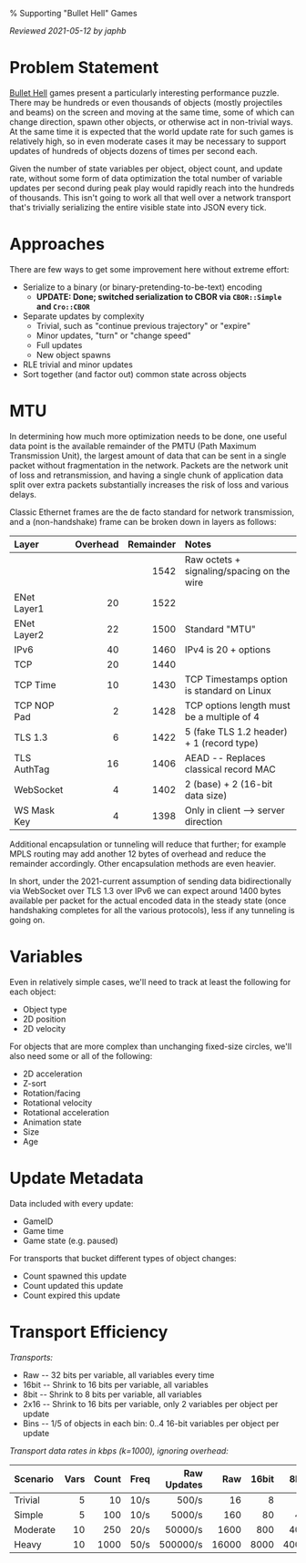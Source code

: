 % Supporting "Bullet Hell" Games

*Reviewed 2021-05-12 by japhb*


# Problem Statement

[Bullet Hell](https://tvtropes.org/pmwiki/pmwiki.php/Main/BulletHell) games
present a particularly interesting performance puzzle.  There may be hundreds
or even thousands of objects (mostly projectiles and beams) on the screen and
moving at the same time, some of which can change direction, spawn other
objects, or otherwise act in non-trivial ways.  At the same time it is expected
that the world update rate for such games is relatively high, so in even
moderate cases it may be necessary to support updates of hundreds of objects
dozens of times per second each.

Given the number of state variables per object, object count, and update rate,
without some form of data optimization the total number of variable updates per
second during peak play would rapidly reach into the hundreds of thousands.
This isn't going to work all that well over a network transport that's
trivially serializing the entire visible state into JSON every tick.


# Approaches

There are few ways to get some improvement here without extreme effort:

* Serialize to a binary (or binary-pretending-to-be-text) encoding
  * **UPDATE: Done; switched serialization to CBOR via `CBOR::Simple` and `Cro::CBOR`**
* Separate updates by complexity
  * Trivial, such as "continue previous trajectory" or "expire"
  * Minor updates, "turn" or "change speed"
  * Full updates
  * New object spawns
* RLE trivial and minor updates
* Sort together (and factor out) common state across objects


# MTU

In determining how much more optimization needs to be done, one useful data
point is the available remainder of the PMTU (Path Maximum Transmission Unit),
the largest amount of data that can be sent in a single packet without
fragmentation in the network.  Packets are the network unit of loss and
retransmission, and having a single chunk of application data split over extra
packets substantially increases the risk of loss and various delays.

Classic Ethernet frames are the de facto standard for network transmission, and
a (non-handshake) frame can be broken down in layers as follows:

|Layer      |Overhead|Remainder|Notes                                     |
|:----------|-------:|--------:|:-----------------------------------------|
|<Raw>      |        |     1542|Raw octets + signaling/spacing on the wire|
|ENet Layer1|      20|     1522|                                          |
|ENet Layer2|      22|     1500|Standard "MTU"                            |
|IPv6       |      40|     1460|IPv4 is 20 + options                      |
|TCP        |      20|     1440|                                          |
|TCP Time   |      10|     1430|TCP Timestamps option is standard on Linux|
|TCP NOP Pad|       2|     1428|TCP options length must be a multiple of 4|
|TLS 1.3    |       6|     1422|5 (fake TLS 1.2 header) + 1 (record type) |
|TLS AuthTag|      16|     1406|AEAD -- Replaces classical record MAC     |
|WebSocket  |       4|     1402|2 (base) + 2 (16-bit data size)           |
|WS Mask Key|       4|     1398|Only in client --> server direction       |

Additional encapsulation or tunneling will reduce that further; for example
MPLS routing may add another 12 bytes of overhead and reduce the remainder
accordingly.  Other encapsulation methods are even heavier.

In short, under the 2021-current assumption of sending data bidirectionally via
WebSocket over TLS 1.3 over IPv6 we can expect around 1400 bytes available per
packet for the actual encoded data in the steady state (once handshaking
completes for all the various protocols), less if any tunneling is going on.


# Variables

Even in relatively simple cases, we'll need to track at least the following for
each object:

* Object type
* 2D position
* 2D velocity

For objects that are more complex than unchanging fixed-size circles, we'll
also need some or all of the following:

* 2D acceleration
* Z-sort
* Rotation/facing
* Rotational velocity
* Rotational acceleration
* Animation state
* Size
* Age


# Update Metadata

Data included with every update:

* GameID
* Game time
* Game state (e.g. paused)

For transports that bucket different types of object changes:

* Count spawned this update
* Count updated this update
* Count expired this update


# Transport Efficiency

*Transports:*

* Raw   -- 32 bits per variable, all variables every time
* 16bit -- Shrink to 16 bits per variable, all variables
* 8bit  -- Shrink to  8 bits per variable, all variables
* 2x16  -- Shrink to 16 bits per variable, only 2 variables per object per update
* Bins  -- 1/5 of objects in each bin: 0..4 16-bit variables per object per update

*Transport data rates in kbps (k=1000), ignoring overhead:*

|Scenario|Vars|Count|Freq|Raw Updates| Raw |16bit|8bit|2x16|Bins|
|:-------|---:|----:|---:|----------:|----:|----:|---:|---:|---:|
|Trivial |   5|   10|10/s|      500/s|   16|    8|   4|   3|   3|
|Simple  |   5|  100|10/s|     5000/s|  160|   80|  40|  32|  32|
|Moderate|  10|  250|20/s|    50000/s| 1600|  800| 400| 160| 160|
|Heavy   |  10| 1000|50/s|   500000/s|16000| 8000|4000|1600|1600|
